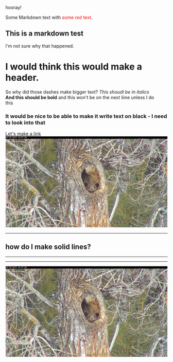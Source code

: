 <p> hooray! </p>

<!-- background: #ffc327 -->
<!-- color: #44647b -->

Some Markdown text with <span style="color:red">some *red* text</span>.


This is a markdown test
---
I'm not sure why that happened.
# I would think this would make a header.
So why did those dashes make bigger text?
_This shoudl be in italics_  
**And this should be bold**
and this won't be on the next liine unless I do  
this

### It would be nice to be able to make it write text on black - I need to look into that

[Let's make a link](https://www.google.com/)  
![and insert an image](https://github.com/frannietrempe/Obsolete-Removable-Media-Guide/blob/master/images/BearInATree.png)

---
how do I make solid lines?  
---
***
___

![](https://github.com/frannietrempe/Obsolete-Removable-Media-Guide/blob/master/images/BearInATree.png)
